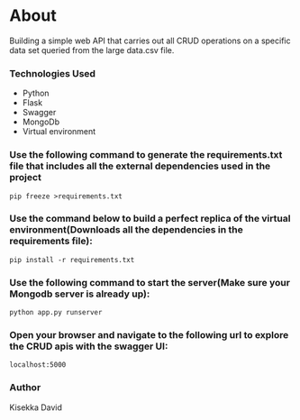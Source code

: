 # About

Building a simple web API that carries out all CRUD operations on a specific data set queried from the large data.csv file.

### Technologies Used

* Python
* Flask
* Swagger
* MongoDb
* Virtual environment


### Use the following command to generate the requirements.txt file that includes all the external dependencies used in the project
```
pip freeze >requirements.txt
```

### Use the command below to build a perfect replica of the virtual environment(Downloads all the dependencies in the requirements file):

```
pip install -r requirements.txt
```

### Use the following command to start the server(Make sure your Mongodb server is already up):
```
python app.py runserver
```

### Open your browser and navigate to the following url to explore the CRUD apis with the swagger UI:
```
localhost:5000
```


### Author 

Kisekka David

